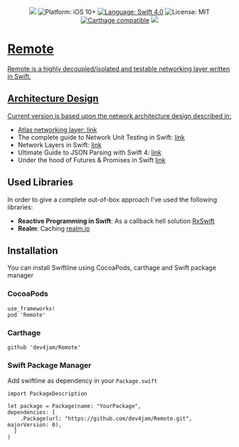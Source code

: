 <p align="center">
    <img src="https://img.shields.io/cocoapods/v/Remote.svg?style=flat" />
    <img src="https://img.shields.io/badge/platform-iOS%2010%2B-blue.svg?style=flat" alt="Platform: iOS 10+" />
    <a href="https://developer.apple.com/swift"><img src="https://img.shields.io/badge/Swift-4.0-orange.svg?style=flat" alt="Language: Swift 4.0" /></a>
    <img src="http://img.shields.io/badge/license-MIT-lightgrey.svg?style=flat" alt="License: MIT" />
    <a href="https://github.com/Carthage/Carthage"><img src="https://img.shields.io/badge/Carthage-compatible-4BC51D.svg?style=flat" alt="Carthage compatible" /></a>
    <a href="https://twitter.com/dev4jam"><img src="http://img.shields.io/badge/contact-@dev4jam-blue.svg?style=flat"/></a>
    <a href="https://img.shields.io/twitter/follow/espadrine.svg?style=social&label=Follow"</a>
</p>

# Remote

Remote is a highly decoupled/isolated and testable networking layer written in Swift.

## Architecture Design

Current version is based upon the network architecture design described in:

- Atlas networking layer: [link](https://medium.com/iquii/atlas-an-unified-approach-to-mobile-development-cycle-networking-layer-a5ccb064181a)
- The complete guide to Network Unit Testing in Swift: [link](https://medium.com/flawless-app-stories/the-complete-guide-to-network-unit-testing-in-swift-db8b3ee2c327)
- Network Layers in Swift: [link](http://danielemargutti.com/2017/09/10/how-to-write-networking-layer-in-swift-2nd-version/)
- Ultimate Guide to JSON Parsing with Swift 4: [link](https://benscheirman.com/2017/06/swift-json/)
- Under the hood of Futures & Promises in Swift [link](https://www.swiftbysundell.com/posts/under-the-hood-of-futures-and-promises-in-swift)

## Used Libraries

In order to give a complete out-of-box approach I’ve used the following libraries:

* **Reactive Programming in Swift**: As a callback hell solution [RxSwift](https://github.com/ReactiveX/RxSwift)
* **Realm**: Caching [realm.io](https://realm.io)

## Installation
You can install Swiftline using CocoaPods, carthage and Swift package manager

### CocoaPods

```
use_frameworks!
pod 'Remote'
```

### Carthage
```
github 'dev4jam/Remote'
```

### Swift Package Manager
Add swiftline as dependency in your `Package.swift`

```
import PackageDescription

let package = Package(name: "YourPackage",
dependencies: [
    .Package(url: "https://github.com/dev4jam/Remote.git", majorVersion: 0),
  ]
)
```

<a name="requirements" />
